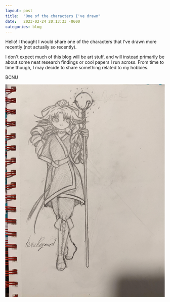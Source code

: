 ```yaml
---
layout: post
title:  "One of the characters I've drawn"
date:   2023-02-24 20:13:33 -0600
categories: blog
---
```

Hello! I thought I would share one of the characters that I've drawn more recently (not actually so recently).  
  
I don't expect much of this blog will be art stuff, and will instead primarily be about some neat research findings or cool papers I run across. From time to time though, I may decide to share something related to my hobbies.  

BCNU

![Iris The Faerie](/images/iris_sketch.jpg)
